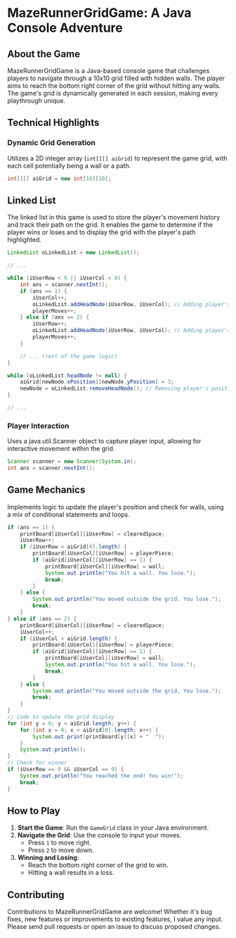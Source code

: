 # MazeRunnerGridGame: A Java Console Adventure

## About the Game
MazeRunnerGridGame is a Java-based console game that challenges players to navigate through a 10x10 grid filled with hidden walls. The player aims to reach the bottom right corner of the grid without hitting any walls. The game's grid is dynamically generated in each session, making every playthrough unique.

## Technical Highlights

### Dynamic Grid Generation
Utilizes a 2D integer array (`int[][] aiGrid`) to represent the game grid, with each cell potentially being a wall or a path.
```java
int[][] aiGrid = new int[10][10];
```
## Linked List
The linked list in this game is used to store the player's movement history and track their path on the grid. It enables the game to determine if the player wins or loses and to display the grid with the player's path highlighted.

```java
LinkedList oLinkedList = new LinkedList();

// ...

while (iUserRow < 9 || iUserCol < 9) {
    int ans = scanner.nextInt();
    if (ans == 1) {
        iUserCol++;
        oLinkedList.addHeadNode(iUserRow, iUserCol); // Adding player's position to the linked list
        playerMoves++;
    } else if (ans == 2) {
        iUserRow++;
        oLinkedList.addHeadNode(iUserRow, iUserCol); // Adding player's position to the linked list
        playerMoves++;
    }

    // ... (rest of the game logic)
}

while (oLinkedList.headNode != null) {
    aiGrid[newNode.xPosition][newNode.yPosition] = 3;
    newNode = oLinkedList.removeHeadNode(); // Removing player's position from the linked list
}

// ...

```
### Player Interaction
Uses a java.util.Scanner object to capture player input, allowing for interactive movement within the grid.

```java
Scanner scanner = new Scanner(System.in);
int ans = scanner.nextInt();
```

## Game Mechanics
Implements logic to update the player's position and check for walls, using a mix of conditional statements and loops.
```java
if (ans == 1) {
    printBoard[iUserCol][iUserRow] = clearedSpace;
    iUserRow++;
    if (iUserRow < aiGrid[0].length) {
        printBoard[iUserCol][iUserRow] = playerPiece;
        if (aiGrid[iUserCol][iUserRow] == 1) {
            printBoard[iUserCol][iUserRow] = wall;
            System.out.println("You hit a wall. You lose.");
            break;
        }
    } else {
        System.out.println("You moved outside the grid. You lose.");
        break;
    }
} else if (ans == 2) {
    printBoard[iUserCol][iUserRow] = clearedSpace;
    iUserCol++;
    if (iUserCol < aiGrid.length) {
        printBoard[iUserCol][iUserRow] = playerPiece;
        if (aiGrid[iUserCol][iUserRow] == 1) {
            printBoard[iUserCol][iUserRow] = wall;
            System.out.println("You hit a wall. You lose.");
            break;
        }
    } else {
        System.out.println("You moved outside the grid. You lose.");
        break;
    }
}
// Code to update the grid display
for (int y = 0; y < aiGrid.length; y++) {
    for (int x = 0; x < aiGrid[0].length; x++) {
        System.out.print(printBoard[y][x] + "  ");
    }
    System.out.println();
}
// Check for winner
if (iUserRow == 9 && iUserCol == 9) {
    System.out.println("You reached the end! You win!");
    break;
}
```
## How to Play
1. **Start the Game**: Run the `GameGrid` class in your Java environment.
2. **Navigate the Grid**: Use the console to input your moves.
   - Press `1` to move right.
   - Press `2` to move down.
3. **Winning and Losing**:
   - Reach the bottom right corner of the grid to win.
   - Hitting a wall results in a loss.
     
## Contributing
Contributions to MazeRunnerGridGame are welcome! Whether it's bug fixes, new features or improvements to existing features, I value any input. Please send pull requests or open an issue to discuss proposed changes.
